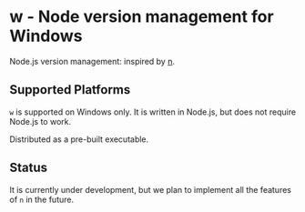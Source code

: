 # w - Node version management for Windows

Node.js version management: inspired by [n](https://github.com/tj/n).

## Supported Platforms

`w` is supported on Windows only.
It is written in Node.js, but does not require Node.js to work.

Distributed as a pre-built executable.

## Status

It is currently under development, but we plan to implement all the features of `n` in the future.